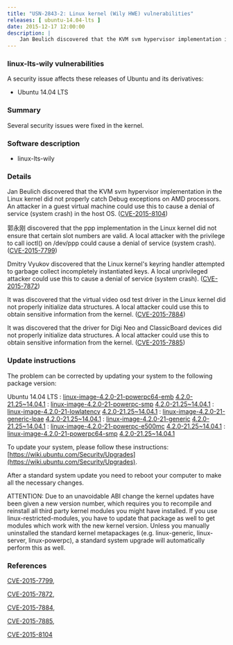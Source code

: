 ```yaml
---
title: "USN-2843-2: Linux kernel (Wily HWE) vulnerabilities"
releases: [ ubuntu-14.04-lts ]
date: 2015-12-17 12:00:00
description: |
    Jan Beulich discovered that the KVM svm hypervisor implementation in the Linux kernel did not properly catch Debug exceptions on AMD processors. An attacker in a guest virtual machine could use this to cause a denial of service (system crash) in the host OS. ([CVE-2015-8104](http://people.ubuntu.com/~ubuntu-security/cve/CVE-2015-8104))
--- 
```

 
### linux-lts-wily vulnerabilities

A security issue affects these releases of Ubuntu and its derivatives:

* Ubuntu 14.04 LTS

### Summary

Several security issues were fixed in the kernel. 

### Software description

* linux-lts-wily 

### Details

Jan Beulich discovered that the KVM svm hypervisor implementation in the Linux kernel did not properly catch Debug exceptions on AMD processors. An attacker in a guest virtual machine could use this to cause a denial of service (system crash) in the host OS. ([CVE-2015-8104](http://people.ubuntu.com/~ubuntu-security/cve/CVE-2015-8104))

郭永刚 discovered that the ppp implementation in the Linux kernel did not ensure that certain slot numbers are valid. A local attacker with the privilege to call ioctl() on /dev/ppp could cause a denial of service (system crash). ([CVE-2015-7799](http://people.ubuntu.com/~ubuntu-security/cve/CVE-2015-7799))

Dmitry Vyukov discovered that the Linux kernel&#39;s keyring handler attempted to garbage collect incompletely instantiated keys. A local unprivileged attacker could use this to cause a denial of service (system crash). ([CVE-2015-7872](http://people.ubuntu.com/~ubuntu-security/cve/CVE-2015-7872))

It was discovered that the virtual video osd test driver in the Linux kernel did not properly initialize data structures. A local attacker could use this to obtain sensitive information from the kernel. ([CVE-2015-7884](http://people.ubuntu.com/~ubuntu-security/cve/CVE-2015-7884))

It was discovered that the driver for Digi Neo and ClassicBoard devices did not properly initialize data structures. A local attacker could use this to obtain sensitive information from the kernel. ([CVE-2015-7885](http://people.ubuntu.com/~ubuntu-security/cve/CVE-2015-7885)) 

### Update instructions

The problem can be corrected by updating your system to the following package version:

Ubuntu 14.04 LTS
 : [linux-image-4.2.0-21-powerpc64-emb](https://launchpad.net/ubuntu/+source/linux-lts-wily) <span> [4.2.0-21.25~14.04.1](https://launchpad.net/ubuntu/+source/linux-lts-wily/4.2.0-21.25~14.04.1) </span> 
 : [linux-image-4.2.0-21-powerpc-smp](https://launchpad.net/ubuntu/+source/linux-lts-wily) <span> [4.2.0-21.25~14.04.1](https://launchpad.net/ubuntu/+source/linux-lts-wily/4.2.0-21.25~14.04.1) </span> 
 : [linux-image-4.2.0-21-lowlatency](https://launchpad.net/ubuntu/+source/linux-lts-wily) <span> [4.2.0-21.25~14.04.1](https://launchpad.net/ubuntu/+source/linux-lts-wily/4.2.0-21.25~14.04.1) </span> 
 : [linux-image-4.2.0-21-generic-lpae](https://launchpad.net/ubuntu/+source/linux-lts-wily) <span> [4.2.0-21.25~14.04.1](https://launchpad.net/ubuntu/+source/linux-lts-wily/4.2.0-21.25~14.04.1) </span> 
 : [linux-image-4.2.0-21-generic](https://launchpad.net/ubuntu/+source/linux-lts-wily) <span> [4.2.0-21.25~14.04.1](https://launchpad.net/ubuntu/+source/linux-lts-wily/4.2.0-21.25~14.04.1) </span> 
 : [linux-image-4.2.0-21-powerpc-e500mc](https://launchpad.net/ubuntu/+source/linux-lts-wily) <span> [4.2.0-21.25~14.04.1](https://launchpad.net/ubuntu/+source/linux-lts-wily/4.2.0-21.25~14.04.1) </span> 
 : [linux-image-4.2.0-21-powerpc64-smp](https://launchpad.net/ubuntu/+source/linux-lts-wily) <span> [4.2.0-21.25~14.04.1](https://launchpad.net/ubuntu/+source/linux-lts-wily/4.2.0-21.25~14.04.1) </span> 

To update your system, please follow these instructions: [https://wiki.ubuntu.com/Security/Upgrades](https://wiki.ubuntu.com/Security/Upgrades).

After a standard system update you need to reboot your computer to make all the necessary changes.

ATTENTION: Due to an unavoidable ABI change the kernel updates have been given a new version number, which requires you to recompile and reinstall all third party kernel modules you might have installed. If you use linux-restricted-modules, you have to update that package as well to get modules which work with the new kernel version. Unless you manually uninstalled the standard kernel metapackages (e.g. linux-generic, linux-server, linux-powerpc), a standard system upgrade will automatically perform this as well. 

### References

 [CVE-2015-7799](http://people.ubuntu.com/~ubuntu-security/cve/CVE-2015-7799), 

 [CVE-2015-7872](http://people.ubuntu.com/~ubuntu-security/cve/CVE-2015-7872), 

 [CVE-2015-7884](http://people.ubuntu.com/~ubuntu-security/cve/CVE-2015-7884), 

 [CVE-2015-7885](http://people.ubuntu.com/~ubuntu-security/cve/CVE-2015-7885), 

 [CVE-2015-8104](http://people.ubuntu.com/~ubuntu-security/cve/CVE-2015-8104)
 
